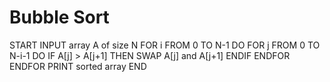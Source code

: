 # Bubble Sort

START
  INPUT array A of size N
  FOR i FROM 0 TO N-1 DO
      FOR j FROM 0 TO N-i-1 DO
          IF A[j] > A[j+1] THEN
              SWAP A[j] and A[j+1]
          ENDIF
      ENDFOR
  ENDFOR
PRINT sorted array
END
